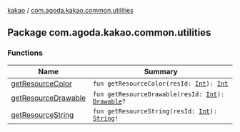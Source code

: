 [kakao](../index.md) / [com.agoda.kakao.common.utilities](./index.md)

## Package com.agoda.kakao.common.utilities

### Functions

| Name | Summary |
|---|---|
| [getResourceColor](get-resource-color.md) | `fun getResourceColor(resId: `[`Int`](https://kotlinlang.org/api/latest/jvm/stdlib/kotlin/-int/index.html)`): `[`Int`](https://kotlinlang.org/api/latest/jvm/stdlib/kotlin/-int/index.html) |
| [getResourceDrawable](get-resource-drawable.md) | `fun getResourceDrawable(resId: `[`Int`](https://kotlinlang.org/api/latest/jvm/stdlib/kotlin/-int/index.html)`): `[`Drawable`](https://developer.android.com/reference/android/graphics/drawable/Drawable.html)`?` |
| [getResourceString](get-resource-string.md) | `fun getResourceString(resId: `[`Int`](https://kotlinlang.org/api/latest/jvm/stdlib/kotlin/-int/index.html)`): `[`String`](https://kotlinlang.org/api/latest/jvm/stdlib/kotlin/-string/index.html)`!` |
